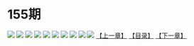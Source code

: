 # 155期
![](https://mao.mhtupian.com/uploads/img/7563/74822/001.jpg)
![](https://mao.mhtupian.com/uploads/img/7563/74822/002.jpg)
![](https://mao.mhtupian.com/uploads/img/7563/74822/003.jpg)
![](https://mao.mhtupian.com/uploads/img/7563/74822/004.jpg)
![](https://mao.mhtupian.com/uploads/img/7563/74822/005.jpg)
![](https://mao.mhtupian.com/uploads/img/7563/74822/006.jpg)
![](https://mao.mhtupian.com/uploads/img/7563/74822/007.jpg)
![](https://mao.mhtupian.com/uploads/img/7563/74822/008.jpg)
![](https://mao.mhtupian.com/uploads/img/7563/74822/009.jpg)
![](https://mao.mhtupian.com/uploads/img/7563/74822/010.jpg)
[【上一章】](./127.md)
[【目录】](./README.md)
[【下一章】](./129.md)
